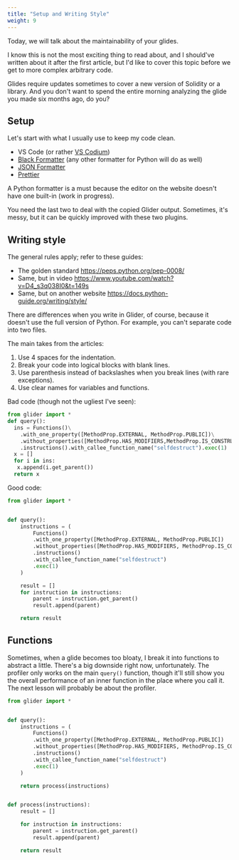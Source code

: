 ```yaml
---
title: "Setup and Writing Style"
weight: 9
---
```


Today, we will talk about the maintainability of your glides.

I know this is not the most exciting thing to read about, and I should've written about it after the first article, but I'd like to cover this topic before we get to more complex arbitrary code.

Glides require updates sometimes to cover a new version of Solidity or a library. And you don't want to spend the entire morning analyzing the glide you made six months ago, do you?

## Setup

Let's start with what I usually use to keep my code clean.

- VS Code (or rather [VS Codium](https://vscodium.com/))
- [Black Formatter](https://marketplace.visualstudio.com/items?itemName=ms-python.black-formatter) (any other formatter for Python will do as well)
- [JSON Formatter](https://marketplace.visualstudio.com/items?itemName=ClemensPeters.format-json)
- [Prettier](https://marketplace.visualstudio.com/items?itemName=esbenp.prettier-vscode)

A Python formatter is a must because the editor on the website doesn't have one built-in (work in progress).

You need the last two to deal with the copied Glider output. Sometimes, it's messy, but it can be quickly improved with these two plugins.

## Writing style

The general rules apply; refer to these guides:

- The golden standard https://peps.python.org/pep-0008/
- Same, but in video https://www.youtube.com/watch?v=D4_s3q038I0&t=149s
- Same, but on another website https://docs.python-guide.org/writing/style/

There are differences when you write in Glider, of course, because it doesn't use the full version of Python. For example, you can't separate code into two files.

The main takes from the articles:

1. Use 4 spaces for the indentation.
2. Break your code into logical blocks with blank lines.
3. Use parenthesis instead of backslashes when you break lines (with rare exceptions).
4. Use clear names for variables and functions.

Bad code (though not the ugliest I've seen):

```python
from glider import *
def query():
  ins = Functions()\
    .with_one_property([MethodProp.EXTERNAL, MethodProp.PUBLIC])\
    .without_properties([MethodProp.HAS_MODIFIERS,MethodProp.IS_CONSTRUCTOR])\
    .instructions().with_callee_function_name("selfdestruct").exec(1)
  x = []
  for i in ins:
   x.append(i.get_parent())
  return x
```

Good code:

```python
from glider import *


def query():
    instructions = (
        Functions()
        .with_one_property([MethodProp.EXTERNAL, MethodProp.PUBLIC])
        .without_properties([MethodProp.HAS_MODIFIERS, MethodProp.IS_CONSTRUCTOR])
        .instructions()
        .with_callee_function_name("selfdestruct")
        .exec(1)
    )

    result = []
    for instruction in instructions:
        parent = instruction.get_parent()
        result.append(parent)

    return result
```

## Functions

Sometimes, when a glide becomes too bloaty, I break it into functions to abstract a little. There's a big downside right now, unfortunately. The profiler only works on the main `query()` function, though it'll still show you the overall performance of an inner function in the place where you call it. The next lesson will probably be about the profiler.

```python
from glider import *


def query():
    instructions = (
        Functions()
        .with_one_property([MethodProp.EXTERNAL, MethodProp.PUBLIC])
        .without_properties([MethodProp.HAS_MODIFIERS, MethodProp.IS_CONSTRUCTOR])
        .instructions()
        .with_callee_function_name("selfdestruct")
        .exec(1)
    )

    return process(instructions)


def process(instructions):
    result = []

    for instruction in instructions:
        parent = instruction.get_parent()
        result.append(parent)

    return result

```



